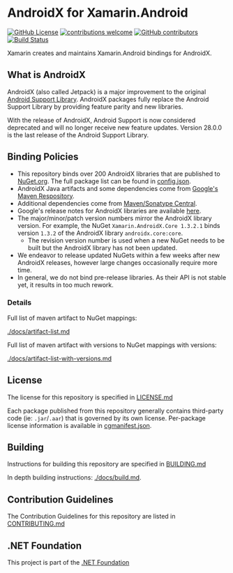 # AndroidX for Xamarin.Android

[![GitHub License](https://img.shields.io/badge/license-MIT-lightgrey.svg)](https://github.com/xamarin/AndroidX/blob/master/LICENSE)
[![contributions welcome](https://img.shields.io/badge/contributions-welcome-brightgreen.svg?style=flat)](https://github.com/xamarin/AndroidX/issues)
[![GitHub contributors](https://img.shields.io/github/contributors/xamarin/AndroidX.svg)](https://github.com/xamarin/AndroidX/graphs/contributors)
[![Build Status](https://dev.azure.com/devdiv/DevDiv/_apis/build/status/Xamarin/Components/AndroidX?branchName=master)](https://dev.azure.com/devdiv/DevDiv/_build/latest?definitionId=12322&branchName=master)

Xamarin creates and maintains Xamarin.Android bindings for AndroidX.

## What is AndroidX

AndroidX (also called Jetpack) is a major improvement to the original [Android Support Library](https://github.com/xamarin/AndroidSupportComponents). AndroidX packages fully replace the Android Support Library by providing feature parity and new libraries.

With the release of AndroidX, Android Support is now considered deprecated and will no longer receive new feature updates. Version 28.0.0 is the last release of the Android Support Library.

## Binding Policies

- This repository binds over 200 AndroidX libraries that are published to [NuGet.org](https://nuget.org). The full 
  package list can be found in [config.json](config.json).
- AndroidX Java artifacts and some dependencies come from [Google's Maven Respository](https://maven.google.com/web/index.html#).
- Additional dependencies come from [Maven/Sonatype Central](https://repo1.maven.org/maven2/).
- Google's release notes for AndroidX libraries are available [here](https://developer.android.com/jetpack/androidx/versions/stable-channel).
- The major/minor/patch version numbers mirror the AndroidX library version. For example, the NuGet `Xamarin.AndroidX.Core 1.3.2.1` 
  binds version `1.3.2` of the AndroidX library `androidx.core:core`.
  - The revision version number is used when a new NuGet needs to be built but the AndroidX library has not been updated.
- We endeavor to release updated NuGets within a few weeks after new AndroidX releases, however large changes occasionally require 
  more time.
- In general, we do not bind pre-release libraries. As their API is not stable yet, it results in too much rework.

### Details

Full list of maven artifact to NuGet mappings:

[./docs/artifact-list.md](./docs/artifact-list.md)

Full list of maven artifact with versions to NuGet mappings with versions:

[./docs/artifact-list-with-versions.md](./docs/artifact-list-with-versions.md)

## License

The license for this repository is specified in [LICENSE.md](LICENSE.md)

Each package published from this repository generally contains third-party code (ie: `.jar`/`.aar`) that 
is governed by its own license.  Per-package license information is available in [cgmanifest.json](cgmanifest.json).


## Building

Instructions for building this repository are specified in [BUILDING.md](BUILDING.md)

In depth building instructions: [./docs/build.md](./docs/build.md).

## Contribution Guidelines

The Contribution Guidelines for this repository are listed in [CONTRIBUTING.md](.github/CONTRIBUTING.md)

## .NET Foundation

This project is part of the [.NET Foundation](http://www.dotnetfoundation.org/projects)
